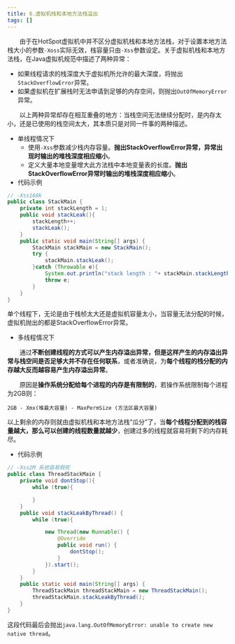 ```yaml
---
title: 6.虚拟机栈和本地方法栈溢出
tags: []
---
```


&#8195;&#8195;由于在HotSpot虚拟机中并不区分虚拟机栈和本地方法栈，对于设置本地方法栈大小的参数`-Xoss`实际无效，栈容量只由`-Xss`参数设定。关于虚拟机栈和本地方法栈，在Java虚拟机规范中描述了两种异常：
- 如果线程请求的栈深度大于虚拟机所允许的最大深度，将抛出`StackOverflowError`异常。
- 如果虚拟机在扩展栈时无法申请到足够的内存空间，则抛出`OutOfMemoryError`异常。

&#8195;&#8195;以上两种异常却存在相互重叠的地方：当栈空间无法继续分配时，是内存太小，还是已使用的栈空间太大，其本质只是对同一件事的两种描述。
- 单线程情况下
  + 使用`-Xss`参数减少栈内存容量。**抛出StackOverflowError异常，异常出现时输出的堆栈深度相应缩小**。
  + 定义大量本地变量增大此方法栈中本地变量表的长度。**抛出StackOverflowError异常时输出的堆栈深度相应缩小**。
- 代码示例
```java
// -Xss160k
public class StackMain {
    private int stackLength = 1;
    public void stackLeak(){
        stackLength++;
        stackLeak();
    }
    public static void main(String[] args) {
        StackMain stackMain = new StackMain();
        try {
            stackMain.stackLeak();
        }catch (Throwable e){
            System.out.println("stack length : "+ stackMain.stackLength);
            throw e;
        }
    }
}
```
单个线程下，无论是由于栈桢太大还是虚拟机容量太小，当容量无法分配的时候，虚拟机抛出的都是StackOverflowError异常。
- 多线程情况下

&#8195;&#8195;通过**不断创建线程的方式可以产生内存溢出异常，但是这样产生的内存溢出异常与栈空间是否足够大并不存在任何联系**，或者准确说，为**每个线程的栈分配的内存越大反而越容易产生内存溢出异常**。

&#8195;&#8195;原因是**操作系统分配给每个进程的内存是有限制的**，若操作系统限制每个进程为2GB则：
```
2GB - Xmx(堆最大容量) - MaxPermSize (方法区最大容量) 
```
以上剩余的内存则就由虚拟机栈和本地方法栈“瓜分”了，当**每个线程分配到的栈容量越大，那么可以创建的线程数量就越少**，创建过多的线程就容易将剩下的内存耗尽。
- 代码示例
```java
// -Xss2M 系统容易假死
public class ThreadStackMain {
    private void dontStop(){
        while (true){

        }
    }
    public void stackLeakByThread() {
        while (true){

            new Thread(new Runnable() {
                @Override
                public void run() {
                    dontStop();
                }
            }).start();
        }
    }
    public static void main(String[] args) {
        ThreadStackMain threadStackMain = new ThreadStackMain();
        threadStackMain.stackLeakByThread();
    }
}
```
这段代码最后会抛出`java.lang.OutOfMemoryError: unable to create new native thread`。
